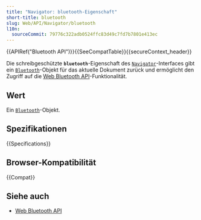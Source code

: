 ```yaml
---
title: "Navigator: bluetooth-Eigenschaft"
short-title: bluetooth
slug: Web/API/Navigator/bluetooth
l10n:
  sourceCommit: 79776c322adb0524ffc83d49c7fd7b7801e413ec
---
```


{{APIRef("Bluetooth API")}}{{SeeCompatTable}}{{secureContext_header}}

Die schreibgeschützte **`bluetooth`**-Eigenschaft des [`Navigator`](/de/docs/Web/API/Navigator)-Interfaces gibt ein [`Bluetooth`](/de/docs/Web/API/Bluetooth)-Objekt für das aktuelle Dokument zurück und ermöglicht den Zugriff auf die [Web Bluetooth API](/de/docs/Web/API/Web_Bluetooth_API)-Funktionalität.

## Wert

Ein [`Bluetooth`](/de/docs/Web/API/Bluetooth)-Objekt.

## Spezifikationen

{{Specifications}}

## Browser-Kompatibilität

{{Compat}}

## Siehe auch

- [Web Bluetooth API](/de/docs/Web/API/Web_Bluetooth_API)
